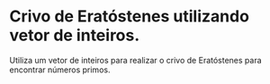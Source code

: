 # Crivo de Eratóstenes utilizando vetor de inteiros.
Utiliza um vetor de inteiros para realizar o crivo de Eratóstenes para encontrar números primos.
